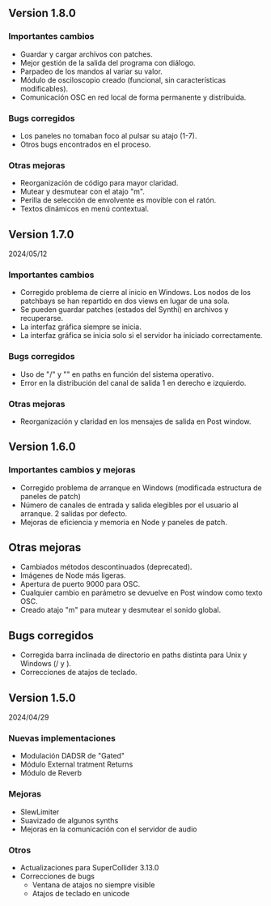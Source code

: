 ## Version 1.8.0 

### Importantes cambios
- Guardar y cargar archivos con patches.
- Mejor gestión de la salida del programa con diálogo.
- Parpadeo de los mandos al variar su valor.
- Módulo de osciloscopio creado (funcional, sin características modificables).
- Comunicación OSC en red local de forma permanente y distribuida.

### Bugs corregidos
- Los paneles no tomaban foco al pulsar su atajo (1-7).
- Otros bugs encontrados en el proceso.

### Otras mejoras
- Reorganización de código para mayor claridad.
- Mutear y desmutear con el atajo "m".
- Perilla de selección de envolvente es movible con el ratón.
- Textos dinámicos en menú contextual.

## Version 1.7.0 
2024/05/12

### Importantes cambios
- Corregido problema de cierre al inicio en Windows. Los nodos de los patchbays se han repartido en dos views en lugar de una sola.
- Se pueden guardar patches (estados del Synthi) en archivos y recuperarse.
- La interfaz gráfica siempre se inicia.
- La interfaz gráfica se inicia solo si el servidor ha iniciado correctamente.

### Bugs corregidos
- Uso de "/" y "\" en paths en función del sistema operativo.
- Error en la distribución del canal de salida 1 en derecho e izquierdo.

### Otras mejoras
- Reorganización y claridad en los mensajes de salida en Post window.

## Version 1.6.0

### Importantes cambios y mejoras
- Corregido problema de arranque en Windows (modificada estructura de paneles de patch)
- Número de canales de entrada y salida elegibles por el usuario al arranque. 2 salidas por defecto.
- Mejoras de eficiencia y memoria en Node y paneles de patch.


## Otras mejoras
- Cambiados métodos descontinuados (deprecated).
- Imágenes de Node más ligeras.
- Apertura de puerto 9000 para OSC.
- Cualquier cambio en parámetro se devuelve en Post window como texto OSC.
- Creado atajo "m" para mutear y desmutear el sonido global.

## Bugs corregidos
- Corregida barra inclinada de directorio en paths distinta para Unix y Windows (/ y \).
- Correcciones de atajos de teclado.

## Version 1.5.0
2024/04/29

### Nuevas implementaciones
- Modulación DADSR de "Gated"
- Módulo External tratment Returns
- Módulo de Reverb

### Mejoras
- SlewLimiter
- Suavizado de algunos synths
- Mejoras en la comunicación con el servidor de audio

### Otros
- Actualizaciones para SuperCollider 3.13.0
- Correcciones de bugs
	+ Ventana de atajos no siempre visible
	+ Atajos de teclado en unicode